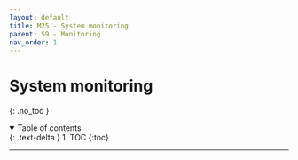 ```yaml
---
layout: default
title: M25 - System monitoring
parent: S9 - Monitoring
nav_order: 1
---
```


# System monitoring
{: .no_toc }

<details open markdown="block">
  <summary>
    Table of contents
  </summary>
  {: .text-delta }
1. TOC
{:toc}
</details>

---